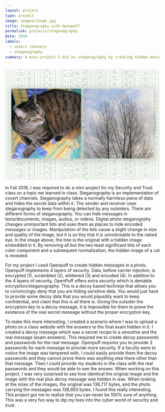 ```yaml
---
layout: project
type: project
image: images/stego.jpg
title: Steganography with Openpuff
permalink: projects/stegonagraphy
date: 2016
labels:
  - covert channels
  - steganography
summary: A mini-project I did on stegonagraphy by creating hidden messages in an image.
---
```


<img class="ui medium right floated rounded image" src="../images/cat.jpg">

In Fall 2016, I was required to do a mini-project for my Security and Trust class on a topic we learned in class. Steganography is an implementation of covert channels. Steganography takes a normally harmless piece of data and hides the secret data within it. The sender and receiver uses steganography to keep from being detected by any outsiders. There are different forms of steganography. You can hide messages in texts/documents, images, audios, or videos. Digital photo steganogrphy changes unimportant bits and uses them as places to hide encoded messages or images. Manipulation of the bits cause a slight change in size and quality of the image, but it is so tiny that it is unnoticeable to the naked eye. In the image above, the tree is the original with a hidden image embedded in it. By removing all but the two least significant bits of each color component and a subsequent normalization, the hidden image of a cat is revealed.

For my project I used Openpuff to create hidden messages in a photo. Openpuff implements 4 layers of security. Data, before carrier injection, is encrypted (1), scrambled (2), whitened (3) and encoded (4). In addition to the 4 layers of security, OpenPuff offers extra security which is deniable encryption/steganography. This is a decoy based techniqe that allows you to convincingly deny that you are hiding sensitive data. You would just have to provide some decoy data that you would plausibly want to keep confidential, and claim that this is all there is. Giving the outsider the encryption key to a decoy message, it is impossible for them to prove the existence of the real secret message without the proper encryption key. 

To make this more interesting, I created a scenario where I was to upload a photo on a class website with the answers to the final exam hidden in it. I created a decoy message which was a secret recipe to a smoothie and the real message (exam answers). This required me to create decoy passwords and passwords for the real message. Openpuff requires you to provide 3 passwords for each message to provide more security. If a faculty were to notice the image was tampered with, I could easily provide them the decoy passwords and they cannot prove there was anything else there other than that message. Then I could provide my students in the class with the real passwords and they would be able to see the answer. When working on this project, I was very surprised to see how identical the original image and the image with the real plus decoy message was hidden in was. When looking at the sizes of the images, the original was 138,717 bytes, and the photo carrying the messages was 138,693 bytes. I found this really interesting. This project got me to realize that you can never be 100% sure of anything. This was a very fun way to dip my toes into the cyber world of security and trust.


